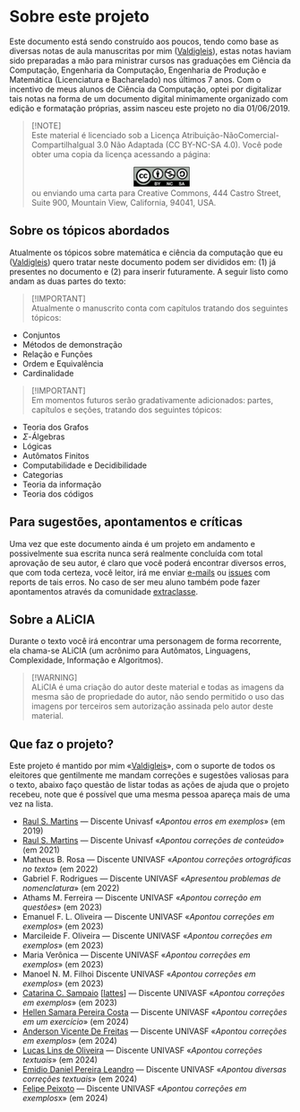 # Sobre este projeto

Este documento está sendo construído aos poucos, tendo como base as diversas notas de aula manuscritas por mim ([Valdigleis](https://www.valdigleis.site)), estas notas haviam sido preparadas a mão para ministrar cursos nas graduações em Ciência da Computação, Engenharia da Computação, Engenharia de Produção e Matemática (Licenciatura e Bacharelado) nos últimos 7 anos. Com o incentivo de meus alunos de Ciência da Computação, optei por digitalizar tais notas na forma de um documento digital minimamente organizado com edição e formatação próprias, assim nasceu este projeto no dia 01/06/2019.

> [!NOTE]\
> Este material é licenciado sob a Licença Atribuição-NãoComercial-CompartilhaIgual 3.0 Não Adaptada (CC BY-NC-SA 4.0). Você pode obter uma copia da licença acessando a página:
><div style="text-align: center;">
><img src="fig/license.png" alt="Texto alternativo" width="100"/>
></div>
> ou enviando uma carta para Creative Commons, 444 Castro Street, Suite 900, Mountain View, California, 94041, USA.

## Sobre os tópicos abordados

Atualmente os tópicos sobre matemática e ciência da computação que eu ([Valdigleis](https://www.valdigleis.site)) quero tratar neste documento podem ser divididos em: (1) já presentes no documento e (2) para inserir futuramente. A seguir listo como andam as duas partes do texto:


> [!IMPORTANT]\
> Atualmente o manuscrito conta com capítulos tratando dos seguintes tópicos:

* Conjuntos
* Métodos de demonstração
* Relação e Funções
* Ordem e Equivalência
* Cardinalidade


> [!IMPORTANT]\
> Em momentos futuros serão gradativamente adicionados: partes, capítulos e seções, tratando dos seguintes tópicos:

* Teoria dos Grafos
* $\Sigma$-Álgebras
* Lógicas
* Autômatos Finitos
* Computabilidade e Decidibilidade
* Categorias
* Teoria da informação
* Teoria dos códigos

## Para sugestões, apontamentos e críticas

Uma vez que este documento ainda é um projeto em andamento e possivelmente sua escrita nunca será realmente concluída com total aprovação de seu autor, é claro que você poderá encontrar diversos erros, que com toda certeza, você leitor, irá me enviar [e-mails](mailto:valdigleis.costa@univasf.edu.br) ou [issues](https://github.com/valdigleis/mcf/issues) com reports de tais erros. No caso de ser meu aluno também pode fazer apontamentos através da comunidade [extraclasse](https://www.valdigleis.site/extraclasse).

## Sobre a ALiCIA

Durante o texto você irá encontrar uma personagem de forma recorrente, ela chama-se ALiCIA (um acrônimo para Autômatos, Linguagens, Complexidade, Informação e Algoritmos). 

> [!WARNING]\
> ALiCIA é uma criação do autor deste material e todas as imagens da mesma são de propriedade do autor, não sendo permitido o uso das imagens por terceiros sem autorização assinada pelo autor deste material.

## Que faz o projeto?

Este projeto é mantido por mim «[Valdigleis](https://www.valdigleis.site)», com o suporte de todos os eleitores que gentilmente me mandam correções e sugestões valiosas para o texto, abaixo faço questão de listar todas as ações de ajuda que o projeto recebeu, note que é possível que uma mesma pessoa apareça mais de uma vez na lista.

- [Raul S. Martins](https://github.com/raulpy271) — Discente Univasf «*Apontou erros em exemplos*» (em 2019)
- [Raul S. Martins](https://github.com/raulpy271) — Discente Univasf «*Apontou correções de conteúdo*» (em 2021)
- Matheus B. Rosa — Discente UNIVASF «*Apontou correções ortográficas no texto*» (em 2022)
- Gabriel F. Rodrigues — Discente UNIVASF «*Apresentou problemas de nomenclatura*» (em 2022)
- Athams M. Ferreira — Discente UNIVASF «*Apontou correção em questões*» (em 2023)
- Emanuel F. L. Oliveira — Discente UNIVASF «*Apontou correções em exemplos*» (em 2023)
- Marcileide F. Oliveira — Discente UNIVASF «*Apontou correções em exemplos*» (em 2023)
- Maria Verônica — Discente UNIVASF «*Apontou correções em exemplos*» (em 2023)
- Manoel N. M. Filhoi Discente UNIVASF «*Apontou correções em exemplos*» (em 2023)
- [Catarina C. Sampaio](https://github.com/SamCatarina) [[lattes](http://lattes.cnpq.br/4818210117452848)] — Discente UNIVASF «*Apontou correções em exemplos*» (em 2023)
- [Hellen Samara Pereira Costa](https://github.com/mzhellen) — Discente UNIVASF «*Apontou correções em um exercício*» (em 2024)
- [Anderson Vicente De Freitas](https://github.com/4ndersu) — Discente UNIVASF «*Apontou correções em exemplos*» (em 2024)
- [Lucas Lins de Oliveira](https://github.com/LLucas46) — Discente UNIVASF «*Apontou correções textuais*» (em 2024)
- [Emidio Daniel Pereira Leandro](https://github.com/emidiodotcom) — Discente UNIVASF «*Apontou diversas correções textuais*» (em 2024)
- [Felipe Peixoto](https://github.com/JF532) — Discente UNIVASF «*Apontou correções em exemplos*x» (em 2024)
